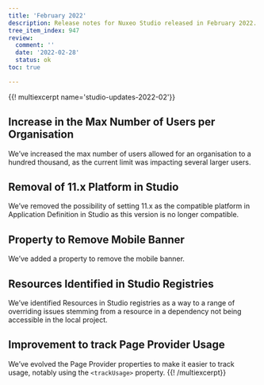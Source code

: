 ```yaml
---
title: 'February 2022'
description: Release notes for Nuxeo Studio released in February 2022.
tree_item_index: 947
review:
  comment: ''
  date: '2022-02-28'
  status: ok
toc: true

---
```


{{! multiexcerpt name='studio-updates-2022-02'}}

## Increase in the Max Number of Users per Organisation

We’ve increased the max number of users allowed for an organisation to a hundred thousand, as the current limit was impacting several larger users.  

## Removal of 11.x Platform in Studio

We’ve removed the possibility of setting 11.x as the compatible platform in Application Definition in Studio as this version is no longer compatible.

## Property to Remove Mobile Banner

We’ve added a property to remove the mobile banner.

## Resources Identified in Studio Registries

We’ve identified Resources in Studio registries as a way to a range of overriding issues stemming from a resource in a dependency not being accessible in the local project.

## Improvement to track Page Provider Usage

We’ve evolved the Page Provider properties to make it easier to track usage, notably using the `<trackUsage>` property.
{{! /multiexcerpt}}
